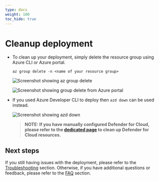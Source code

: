 ```yaml
---
type: docs
weight: 100
toc_hide: true
---
```


# Cleanup deployment

- To clean up your deployment, simply delete the resource group using Azure CLI or Azure portal.

  ```shell
  az group delete -n <name of your resource group>
  ```

  ![Screenshot showing az group delete](./img/az_group_delete.png)

  ![Screenshot showing group delete from Azure portal](./img/portal_delete.png)

- If you used Azure Developer CLI to deploy then ```azd down``` can be used instead.

  ![Screenshot showing azd down](./img/azd_down.png)

  > __NOTE: If you have manually configured Defender for Cloud, please refer to the [dedicated page](/azure_jumpstart_ag/contoso_supermarket/arc_defender_servers/#cleanup) to clean up Defender for Cloud resources.__

## Next steps

If you still having issues with the deployment, please refer to the [Troubleshooting](/azure_jumpstart_ag/contoso_supermarket/troubleshooting/) section. Otherwise, if you have additional questions or feedback, please refer to the [FAQ](/azure_jumpstart_ag/faq/) section.
